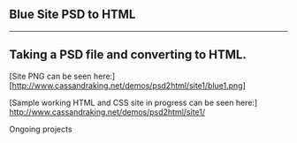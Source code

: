 Blue Site PSD to HTML
----------------------
------------------------

Taking a PSD file and converting to HTML.
----------------------------------------
[Site PNG can be seen here:]
[http://www.cassandraking.net/demos/psd2html/site1/blue1.png]

[Sample working HTML and CSS site in progress can be seen here:]
http://www.cassandraking.net/demos/psd2html/site1/

Ongoing projects